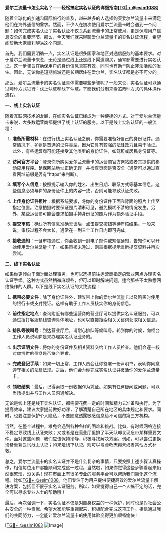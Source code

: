 **爱尔兰流量卡怎么实名？——轻松搞定实名认证的详细指南[[TG💪+ @esim1088](https://t.me/s/esim1088)]**

随着全球化的加速和国际旅行的普及，越来越多的人选择购买爱尔兰流量卡来满足他们在海外通信的需求。然而，不少人在初次使用爱尔兰流量卡时会遇到一个问题：如何完成实名认证？实名认证不仅关系到流量卡的正常使用，更是保障用户信息安全的重要环节。那么，今天我们就来聊聊爱尔兰流量卡的实名认证流程，希望能帮助大家顺利解决这个问题。

首先，我们需要明确一点，实名认证是很多国家和地区对通信服务的基本要求。对于爱尔兰流量卡来说，无论是通过线上还是线下渠道购买，通常都需要进行实名认证。这一步骤旨在确保用户的身份信息真实有效，同时也有助于防止非法活动的发生。因此，无论你是短期旅游还是长期居住在爱尔兰，实名认证都是必不可少的。

那么，爱尔兰流量卡的实名认证具体需要哪些步骤呢？一般来说，实名认证可以通过两种方式进行：线上认证和线下认证。下面我们分别来看这两种方式的具体操作流程。

**一、线上实名认证**

随着互联网技术的发展，在线实名认证已经成为一种便捷的方式。对于爱尔兰流量卡来说，大多数运营商都提供了线上认证的服务。以下是线上实名认证的一般流程：

1. **准备所需材料**：在进行线上实名认证之前，你需要准备好自己的身份证件。通常情况下，护照是首选的证件类型，因为它具有较强的法律效力且易于验证。此外，有些运营商可能还接受其他类型的身份证件，如驾照或居民身份证等。

2. **访问官方平台**：登录你所购买爱尔兰流量卡的运营商官方网站或者其提供的移动应用程序。确保网站地址正确无误，并检查页面是否安全（通常可以通过查看网址前缀是否有“https”来判断）。

3. **填写个人信息**：按照提示输入你的姓名、出生日期、联系方式等基本信息。这些信息必须与你的身份证件上的内容一致，否则可能导致认证失败。

4. **上传身份证件照片**：根据系统要求，将你的身份证件正面和背面的照片上传至指定位置。注意拍摄时要保证照片清晰可见，避免模糊不清的情况发生。另外，某些运营商可能会要求拍摄手持身份证的照片作为额外验证手段。

5. **提交审核**：确认所有信息准确无误后，点击提交按钮等待审核结果。一般来说，审核过程不会太长，通常在一到三个工作日内即可完成。

6. **接收通知**：一旦审核通过，你会收到一封电子邮件或短信通知，告知你可以开始使用爱尔兰流量卡了。如果审核未通过，则需根据提示重新提交资料并再次尝试。

**二、线下实名认证**

如果你更倾向于面对面处理事务，也可以选择前往运营商指定的营业网点办理实名认证手续。这种方式虽然稍微麻烦些，但可以即时解决问题，适合那些不太熟悉网络操作的人群。以下是线下实名认证的大致流程：

1. **携带必要文件**：除了身份证件外，建议带上你的爱尔兰流量卡以及购买时使用的银行卡或支付凭证。这样有助于工作人员核实你的身份信息。

2. **前往指定地点**：查询附近有哪些运营商的营业厅可以提供实名认证服务。可以通过拨打客服热线咨询具体地址，也可以直接搜索相关关键词获取相关信息。

3. **排队等候叫号**：到达营业厅后，请耐心排队等候叫号。轮到你的时候，向柜台工作人员说明你是来办理实名认证业务的。

4. **出示证明文件**：将你的身份证件及相关资料交给工作人员检查。他们会逐一核对你提供的信息是否符合要求。

5. **完成登记手续**：如果一切正常，工作人员会让你签署一份声明书，表明你同意遵守相关的法律法规。之后，他们会为你完成实名认证并激活你的爱尔兰流量卡。

6. **领取结果**：最后，记得索取一份收据作为凭证。如果有任何疑问或问题，可以当场提出并与工作人员沟通解决。

无论是线上还是线下实名认证，都需要花费一定的时间和精力去准备和执行。为了提高效率，建议大家提前做好功课，了解清楚自己所在地区的具体规定和要求。同时，也要注意保护个人隐私，不要随意透露敏感信息给不可信的第三方机构。

当然，在整个过程中，难免会遇到各种各样的困难和挑战。比如，有时候网络连接不稳定导致线上认证失败；又或者是在营业厅里排了半天队却发现忘带某样重要文件。面对这些问题，我们应该保持冷静，积极寻找解决方案。例如，可以尝试更换设备重新尝试线上认证；如果是线下认证，则可以考虑改天再来或者其他方式补救。

总之，爱尔兰流量卡的实名认证并不是什么复杂的事情，只要按照上述步骤认真操作，相信每位用户都能顺利完成这一过程。当然啦，如果你觉得这些步骤看起来仍然很繁琐，没关系！现在市面上有很多专业的服务平台可以帮助我们简化这个流程。比如[TG💪+ @esim1088](https://t.me/s/esim1088)，他们专注于为用户提供便捷高效的爱尔兰流量卡解决方案，包括但不限于实名认证服务。所以，如果觉得自己一个人搞不定的话，完全可以寻求专业人士的帮助哦！

最后，再次强调一下，实名认证不仅是对自身权益的一种保护，同时也是对社会公共安全的一种贡献。希望大家能够重视起来，积极配合完成这项工作。相信通过我们的共同努力，一定能让爱尔兰流量卡的使用体验变得更加顺畅愉快！

[[TG💪+ @esim1088](https://t.me/s/esim1088) ![Image](https://i.postimg.cc/4NQfJmqS/Snipaste-2025-05-13-00-14-12.png)]